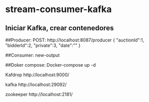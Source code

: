# stream-consumer-kafka
## Iniciar Kafka, crear contenedores
##Producer: POST:
http://localhost:8087/producer
{
   "auctionId":1,
    "bidderId":2,
    "private":3,
    "date":""
}

##Consumer: new-output

##Doker compose:
Docker-compose up -d 

Kafdrop
http://localhost:9000/

kafka
http://localhost:29092/

zookeeper
http://localhost:2181/




